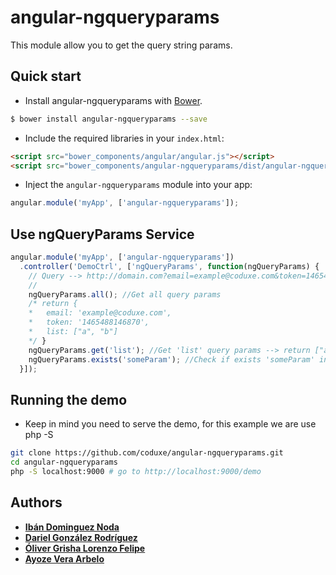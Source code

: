 # angular-ngqueryparams

This module allow you to get the query string params.

## Quick start

+ Install angular-ngqueryparams with [Bower](https://github.com/bower/bower).

>
```bash
$ bower install angular-ngqueryparams --save
```

+ Include the required libraries in your `index.html`:

>
``` html
<script src="bower_components/angular/angular.js"></script>
<script src="bower_components/angular-ngqueryparams/dist/angular-ngqueryparams.min.js"></script>
```

+ Inject the `angular-ngqueryparams` module into your app:

>
``` js
angular.module('myApp', ['angular-ngqueryparams']);
```

## Use ngQueryParams Service

>
``` js
angular.module('myApp', ['angular-ngqueryparams'])
  .controller('DemoCtrl', ['ngQueryParams', function(ngQueryParams) {
    // Query --> http://domain.com?email=example@coduxe.com&token=1465488146870&list[]=a&list[]=b
    //
    ngQueryParams.all(); //Get all query params
    /* return {
    *   email: 'example@coduxe.com',
    *   token: '1465488146870',
    *   list: ["a", "b"]
    */ }
    ngQueryParams.get('list'); //Get 'list' query params --> return ["a", "b"]
    ngQueryParams.exists('someParam'); //Check if exists 'someParam' in the query --> return false
  }]);
```

## Running the demo

+ Keep in mind you need to serve the demo, for this example we are use php -S

>
``` sh
git clone https://github.com/coduxe/angular-ngqueryparams.git
cd angular-ngqueryparams
php -S localhost:9000 # go to http://localhost:9000/demo
```

## Authors

- [**Ibán Dominguez Noda**](https://github.com/ibandominguez)
- [**Dariel González Rodríguez**](https://github.com/DarielGonzalez)
- [**Óliver Grisha Lorenzo Felipe**](https://github.com/oliverGrisha)
- [**Ayoze Vera Arbelo**](https://github.com/AyozeVera)
